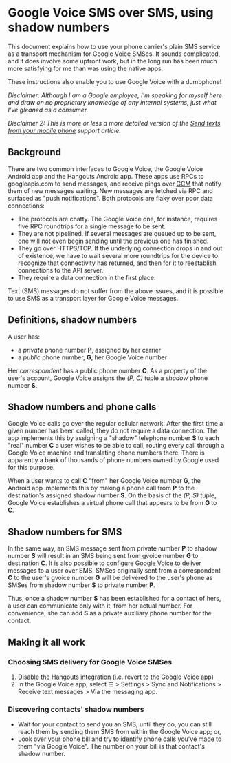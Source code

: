 # Google Voice SMS over SMS, using shadow numbers

This document explains how to use your phone carrier's plain SMS service as a transport mechanism for Google Voice SMSes. It sounds complicated, and it does involve some upfront work, but in the long run has been much more satisfying for me than was using the native apps.

These instructions also enable you to use Google Voice with a dumbphone!

*Disclaimer: Although I am a Google employee, I'm speaking for myself here and draw on no proprietary knowledge of any internal systems, just what I've gleaned as a consumer.*

*Disclaimer 2: This is more or less a more detailed version of the [Send texts from your mobile phone](https://support.google.com/voice/answer/115116) support article.*

## Background
There are two common interfaces to Google Voice, the Google Voice Android app and the Hangouts Android app. These apps use RPCs to googleapis.com to send messages, and receive pings over [GCM](https://developers.google.com/cloud-messaging/) that notify them of new messages waiting. New messages are fetched via RPC and surfaced as "push notifications". Both protocols are flaky over poor data connections:
 - The protocols are chatty. The Google Voice one, for instance, requires five RPC roundtrips for a single message to be sent.
 - They are not pipelined. If several messages are queued up to be sent, one will not even begin sending until the previous one has finished.
 - They go over HTTPS/TCP. If the underlying connection drops in and out of existence, we have to wait several more roundtrips for the device to recognize that connectivity has returned, and then for it to reestablish connections to the API server.
 - They require a data connection in the first place.

Text (SMS) messages do not suffer from the above issues, and it is possible to use SMS as a transport layer for Google Voice messages.

## Definitions, shadow numbers
A user has:
- a *private* phone number **P**, assigned by her carrier
- a *public* phone number, **G**, her Google Voice number

Her *correspondent* has a public phone number **C**. As a property of the user's account, Google Voice assigns the *(P, C)* tuple a *shadow* phone number **S**.

## Shadow numbers and phone calls
Google Voice calls go over the regular cellular network. After the first time a given number has been called, they do not require a data connection. The app implements this by assigning a "shadow" telephone number **S** to each "real" number **C** a user wishes to be able to call, routing every call through a Google Voice machine and translating phone numbers there. There is apparently a bank of thousands of phone numbers owned by Google used for this purpose.

When a user wants to call **C** "from" her Google Voice number **G**, the Android app implements this by making a phone call from **P** to the destination's assigned shadow number **S**. On the basis of the *(P, S)* tuple, Google Voice establishes a virtual phone call that appears to be from **G** to **C**.

## Shadow numbers for SMS
In the same way, an SMS message sent from private number **P** to shadow number **S** will result in an SMS being sent from gvoice number **G** to destination **C**. It is also possible to configure Google Voice to deliver messages to a user over SMS. SMSes originally sent from a correspondent **C** to the user's gvoice number **G** will be delivered to the user's phone as SMSes from shadow number **S** to private number **P**.

Thus, once a shadow number **S** has been established for a contact of hers, a user can communicate only with it, from her actual number. For convenience, she can add **S** as a private auxiliary phone number for the contact.

## Making it all work
### Choosing SMS delivery for Google Voice SMSes
1. [Disable the Hangouts integration](https://support.google.com/voice/answer/6023920?hl=en#turn-off-voice-messages) (i.e. revert to the Google Voice app)
2. In the Google Voice app, select ☰ > Settings > Sync and Notifications > Receive text messages > Via the messaging app.

### Discovering contacts' shadow numbers
- Wait for your contact to send you an SMS; until they do, you can still reach them by sending them SMS from within the Google Voice app; or,
- Look over your phone bill and try to identify phone calls you've made to them "via Google Voice". The number on your bill is that contact's shadow number.
